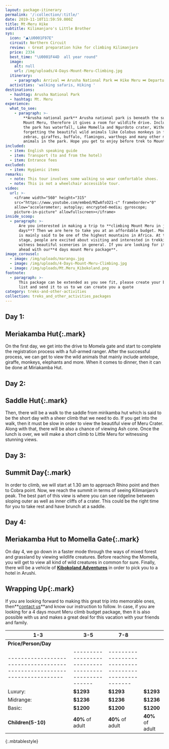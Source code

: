```yaml
---
layout: package-itinerary
permalink: '/:collection/:title/'
date: 2019-11-10T11:59:59.000Z
title: Mt-Meru Hike
subtitle: Kilimanjaro's Little Brother
sys:
  icon: "⛰️\U0001F97E"
  circuit: Northern Circuit
  review: ✌️ Great preparation hike for climbing Kilimanjaro
  price: 2334
  best_time: "\U0001F44D  all year round"
  image:
    alt: null
    url: /img/uploads/4-Days-Mount-Meru-Climbing.jpg
  itinerary:
    - paragraph: Arrival ⏭️ Arusha National Park ⏭️ Hike Meru ⏭️ Departure
  activities: 'walking safaris, Hiking '
destinations:
  - hashtag: Arusha National Park
  - hashtag: Mt. Meru
experience:
  what_to_see:
    - paragraph: >-
        **Arusha national park** Arusha national park is beneath the summit of
        Mount Meru, therefore it gives a room for wildlife drive. Include that
        the park has waterfall, Lake Momella and Ngurdoto crater, Without
        forgetting the beautiful wild animals like Colobus monkeys in forest,
        zebras, giraffes, buffalo, flamingos, warthogs and many other more
        animals in the park. Hope you get to enjoy before trek to Mount Meru.
included:
  - item: English speaking guide
  - item: Transport (to and from the hotel)
  - item: Entrance fees
excluded:
  - item: Hygienic items
remarks:
  - note: This tour involves some walking so wear comfortable shoes.
  - note: This is not a wheelchair accessible tour.
video:
  url: >-
    <iframe width="560" height="315"
    src="https://www.youtube.com/embed/MZwAfsO21-c" frameborder="0"
    allow="accelerometer; autoplay; encrypted-media; gyroscope;
    picture-in-picture" allowfullscreen></iframe>
inside_scoop:
  - paragraph: >-
      Are you interested in making a trip to **climbing Mount Meru in just 4
      days**? Then we are here to take you at an affordable budget. Mount Meru
      is mainly said to be one of the highest mountains in Africa. At this
      stage, people are excited about visiting and interested in trekking to
      witness beautiful sceneries in general. If you are looking for it, then go
      ahead with our**4 days mount Meru package**.
image_corousel:
  - image: /img/uploads/marangu.jpg
  - image: /img/uploads/4-Days-Mount-Meru-Climbing.jpg
  - image: /img/uploads/Mt.Meru_Kibokoland.png
footnote:
  - paragraph: >-
      This package can be extended as you see fit, please create your bucket
      list and send it to us to we can create you a quote
category: treks-and-other-activities
collection: treks_and_other_activities_packages
---
```



## **Day 1:** 

## **Meriakamba Hut**{:.mark}

On the first day, we get into the drive to Momela gate and start to complete the registration process with a full-armed ranger. After the successful process, we can get to view the wild animals that mainly include antelope, giraffe, monkeys, elephants and more. When it comes to dinner, then it can be done at Miriakamba Hut.



## **Day 2:** 

## **Saddle Hut**{:.mark}

Then, there will be a walk to the saddle from mirikamba hut which is said to be the short day with a sheer climb that we need to do. If you get into the walk, then it must be slow in order to view the beautiful view of Meru Crater. Along with that, there will be also a chance of viewing Ash cone. Once the lunch is over, we will make a short climb to Little Meru for witnessing stunning views.

## **Day 3:** 

## **Summit Day**{:.mark}

In order to climb, we will start at 1.30 am to approach Rhino point and then to Cobra point. Now, we reach the summit in terms of seeing Kilimanjaro’s peak. The best part of this view is where you can see ridgeline between sloping outer as well as inner cliffs of a crater. This could be the right time for you to take rest and have brunch at a saddle.



## **Day 4:** 

## **Meriakamba Hut to Momella Gate**{:.mark}

On day 4, we go down in a faster mode through the ways of mixed forest and grassland by viewing wildlife creatures. Before reaching the Momella, you will get to view all kind of wild creatures in common for sure. Finally, there will be a vehicle of **[Kibokoland Adventures](https://www.kibokolandadventures.co.tz/)** in order to pick you to a hotel in Arushi.

## **Wrapping Up**{:.mark}

If you are looking forward to making this great trip into memorable ones, then**[contact us](https://www.kibokolandadventures.com/contact/)**and know our instruction to follow. In case, if you are looking for a 4 days mount Meru climb budget package, then it is also possible with us and makes a great deal for this vacation with your friends and family.



| 1-3                                                                      | 3-5                                                  | 7-8                                                   |                     |
| ------------------------------------------------------------------------ | ---------------------------------------------------- | ----------------------------------------------------- | ------------------- |
| <b>Price/Person/Day</b>                                                  |                                                      |                                                       |                     |
| \----------------------------------------------------------------------- | \--------------------------------------------------- | \---------------------------------------------------- |                     |
| Luxury:                                                                  | <b>$1293</b>                                         | <b>$1293</b>                                          | <b>$1293</b>        |
| Midrange:                                                                | <b>$1236</b>                                         | <b>$1236</b>                                          | <b>$1236</b>        |
| Basic:                                                                   | <b>$1200</b>                                         | <b>$1200</b>                                          | <b>$1200</b>        |
| <b>Children(5-10)</b>                                                    | <b>40%</b> of adult                                  | <b>40%</b> of adult                                   | <b>40%</b> of adult |

{:.mbtablestyle}